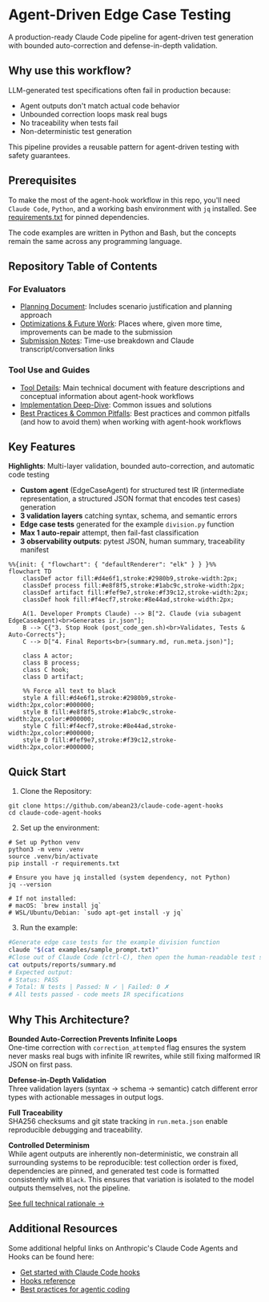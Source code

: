 # Agent-Driven Edge Case Testing
A production-ready Claude Code pipeline for agent-driven test generation with bounded auto-correction and defense-in-depth validation. 

## Why use this workflow?
LLM-generated test specifications often fail in production because:
- Agent outputs don't match actual code behavior
- Unbounded correction loops mask real bugs  
- No traceability when tests fail
- Non-deterministic test generation

This pipeline provides a reusable pattern for agent-driven testing with safety guarantees.
## Prerequisites
To make the most of the agent-hook workflow in this repo, you'll need `Claude Code`, `Python`, and a working bash environment with `jq` installed. See [requirements.txt](requirements.txt) for pinned dependencies.

The code examples are written in Python and Bash, but the concepts remain the same across any programming language.
## Repository Table of Contents
### For Evaluators
* [Planning Document](./docs/planning.md): Includes scenario justification and planning approach
* [Optimizations & Future Work](./docs/main-guide.md#7-extending-the-pattern): Places where, given more time, improvements can be made to the submission
* [Submission Notes](./docs/submission-notes.md): Time-use breakdown and Claude transcript/conversation links
### Tool Use and Guides
* [Tool Details](./docs/main-guide.md): Main technical document with feature descriptions and conceptual information about agent-hook workflows
* [Implementation Deep-Dive](./docs/main-guide.md#4-implementation-deep-dive): Common issues and solutions
* [Best Practices & Common Pitfalls](./docs/main-guide.md#5-best-practices--common-pitfalls): Best practices and common pitfalls (and how to avoid them) when working with agent-hook workflows
## Key Features
**Highlights**: Multi-layer validation, bounded auto-correction, and automatic code testing
* **Custom agent** (EdgeCaseAgent) for structured test IR (intermediate representation, a structured JSON format that encodes test cases) generation
* **3 validation layers** catching syntax, schema, and semantic errors  
* **Edge case tests** generated for the example `division.py` function
* **Max 1 auto-repair** attempt, then fail-fast classification
* **3 observability outputs**: pytest JSON, human summary, traceability manifest

```mermaid
%%{init: { "flowchart": { "defaultRenderer": "elk" } } }%%
flowchart TD
    classDef actor fill:#d4e6f1,stroke:#2980b9,stroke-width:2px;
    classDef process fill:#e8f8f5,stroke:#1abc9c,stroke-width:2px;
    classDef artifact fill:#fef9e7,stroke:#f39c12,stroke-width:2px;
    classDef hook fill:#f4ecf7,stroke:#8e44ad,stroke-width:2px;

    A(1. Developer Prompts Claude) --> B["2. Claude (via subagent EdgeCaseAgent)<br>Generates ir.json"];
    B --> C{"3. Stop Hook (post_code_gen.sh)<br>Validates, Tests & Auto-Corrects"};
    C --> D["4. Final Reports<br>(summary.md, run.meta.json)"];

    class A actor;
    class B process;
    class C hook;
    class D artifact;

    %% Force all text to black
    style A fill:#d4e6f1,stroke:#2980b9,stroke-width:2px,color:#000000;
    style B fill:#e8f8f5,stroke:#1abc9c,stroke-width:2px,color:#000000;
    style C fill:#f4ecf7,stroke:#8e44ad,stroke-width:2px,color:#000000;
    style D fill:#fef9e7,stroke:#f39c12,stroke-width:2px,color:#000000;
```

## Quick Start
1. Clone the Repository:
```shell
git clone https://github.com/abean23/claude-code-agent-hooks
cd claude-code-agent-hooks
```

2. Set up the environment:
```shell
# Set up Python venv
python3 -m venv .venv
source .venv/bin/activate
pip install -r requirements.txt

# Ensure you have jq installed (system dependency, not Python)
jq --version

# If not installed:
# macOS: `brew install jq`
# WSL/Ubuntu/Debian: `sudo apt-get install -y jq`
```

3. Run the example:
```bash
#Generate edge case tests for the example division function
claude "$(cat examples/sample_prompt.txt)"
#Close out of Claude Code (ctrl-C), then open the human-readable test summary
cat outputs/reports/summary.md
# Expected output:
# Status: PASS
# Total: N tests | Passed: N ✓ | Failed: 0 ✗
# All tests passed - code meets IR specifications
```

## Why This Architecture?

**Bounded Auto-Correction Prevents Infinite Loops**  
One-time correction with `correction_attempted` flag ensures the system never masks real bugs with infinite IR rewrites, while still fixing malformed IR JSON on first pass.

**Defense-in-Depth Validation**  
Three validation layers (syntax → schema → semantic) catch different error types with actionable messages in output logs.

**Full Traceability**  
SHA256 checksums and git state tracking in `run.meta.json` enable reproducible debugging and traceability.

**Controlled Determinism** <br />
While agent outputs are inherently non-deterministic, we constrain all surrounding systems to be reproducible: test collection order is fixed, dependencies are pinned, and generated test code is formatted consistently with `Black`. This ensures that variation is isolated to the model outputs themselves, not the pipeline.

[See full technical rationale →](./docs/main-guide.md#3-architecture-patterns)

## Additional Resources
Some additional helpful links on Anthropic's Claude Code Agents and Hooks can be found here:
* [Get started with Claude Code hooks](https://docs.claude.com/en/docs/claude-code/hooks-guide)
* [Hooks reference](https://docs.claude.com/en/docs/claude-code/hooks)
* [Best practices for agentic coding](https://www.anthropic.com/engineering/claude-code-best-practices)
